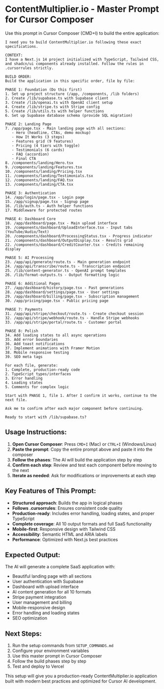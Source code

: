 # ContentMultiplier.io - Master Prompt for Cursor Composer

Use this prompt in Cursor Composer (CMD+I) to build the entire application:

```
I need you to build ContentMultiplier.io following these exact specifications.

CONTEXT:
I have a Next.js 14 project initialized with TypeScript, Tailwind CSS, and shadcn/ui components already installed. Follow the rules in .cursorrules strictly.

BUILD ORDER:
Build the application in this specific order, file by file:

PHASE 1: Foundation (Do this first)
1. Set up project structure (/app, /components, /lib folders)
2. Create /lib/supabase.ts with Supabase client
3. Create /lib/openai.ts with OpenAI client setup
4. Create /lib/stripe.ts with Stripe config
5. Create /lib/utils.ts with helper functions
6. Set up Supabase database schema (provide SQL migration)

PHASE 2: Landing Page
7. /app/page.tsx - Main landing page with all sections:
   - Hero (headline, CTAs, demo mockup)
   - How It Works (3 steps)
   - Features grid (9 features)
   - Pricing (4 tiers with toggle)
   - Testimonials (6 cards)
   - FAQ (accordion)
   - Final CTA
8. /components/landing/Hero.tsx
9. /components/landing/Features.tsx
10. /components/landing/Pricing.tsx
11. /components/landing/Testimonials.tsx
12. /components/landing/FAQ.tsx
13. /components/landing/CTA.tsx

PHASE 3: Authentication
14. /app/login/page.tsx - Login page
15. /app/signup/page.tsx - Signup page
16. /lib/auth.ts - Auth helper functions
17. Middleware for protected routes

PHASE 4: Dashboard Core
18. /app/dashboard/page.tsx - Main upload interface
19. /components/dashboard/UploadInterface.tsx - Input tabs (YouTube/Audio/Text)
20. /components/dashboard/ProcessingStatus.tsx - Progress indicator
21. /components/dashboard/OutputDisplay.tsx - Results grid
22. /components/dashboard/CreditCounter.tsx - Credits remaining display

PHASE 5: AI Processing
23. /app/api/generate/route.ts - Main generation endpoint
24. /app/api/transcribe/route.ts - Transcription endpoint
25. /lib/content-generator.ts - OpenAI prompt templates
26. /lib/format-outputs.ts - Output formatting logic

PHASE 6: Additional Pages
27. /app/dashboard/history/page.tsx - Past generations
28. /app/dashboard/settings/page.tsx - User settings
29. /app/dashboard/billing/page.tsx - Subscription management
30. /app/pricing/page.tsx - Public pricing page

PHASE 7: Payments
31. /app/api/stripe/checkout/route.ts - Create checkout session
32. /app/api/stripe/webhook/route.ts - Handle Stripe webhooks
33. /app/api/stripe/portal/route.ts - Customer portal

PHASE 8: Polish
34. Add loading states to all async operations
35. Add error boundaries
36. Add toast notifications
37. Implement animations with Framer Motion
38. Mobile responsive testing
39. SEO meta tags

For each file, generate:
1. Complete, production-ready code
2. TypeScript types/interfaces
3. Error handling
4. Loading states
5. Comments for complex logic

Start with PHASE 1, file 1. After I confirm it works, continue to the next file.

Ask me to confirm after each major component before continuing.

Ready to start with /lib/supabase.ts?
```

## Usage Instructions:

1. **Open Cursor Composer**: Press `CMD+I` (Mac) or `CTRL+I` (Windows/Linux)
2. **Paste the prompt**: Copy the entire prompt above and paste it into the composer
3. **Follow the phases**: The AI will build the application step by step
4. **Confirm each step**: Review and test each component before moving to the next
5. **Iterate as needed**: Ask for modifications or improvements at each step

## Key Features of This Prompt:

- **Structured approach**: Builds the app in logical phases
- **Follows .cursorrules**: Ensures consistent code quality
- **Production-ready**: Includes error handling, loading states, and proper TypeScript
- **Complete coverage**: All 10 output formats and full SaaS functionality
- **Mobile-first**: Responsive design with Tailwind CSS
- **Accessibility**: Semantic HTML and ARIA labels
- **Performance**: Optimized with Next.js best practices

## Expected Output:

The AI will generate a complete SaaS application with:
- Beautiful landing page with all sections
- User authentication with Supabase
- Dashboard with upload interface
- AI content generation for all 10 formats
- Stripe payment integration
- User management and billing
- Mobile-responsive design
- Error handling and loading states
- SEO optimization

## Next Steps:

1. Run the setup commands from `SETUP_COMMANDS.md`
2. Configure your environment variables
3. Use this master prompt in Cursor Composer
4. Follow the build phases step by step
5. Test and deploy to Vercel

This setup will give you a production-ready ContentMultiplier.io application built with modern best practices and optimized for Cursor AI development.
